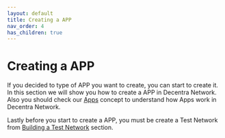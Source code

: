 ```yaml
---
layout: default
title: Creating a APP
nav_order: 4
has_children: true
---
```


# Creating a APP

If you decided to type of APP you want to create, you can start to create it. In this section we will show you how to create a APP in Decentra Network. Also you should check our [Apps](https://docs.decentranetwork.net/concepts/apps.html) concept to understand how Apps work in Decentra Network.

Lastly before you start to create a APP, you must be create a Test Network from [Building a Test Network](https://docs.decentranetwork.net/building_test_network/) section.